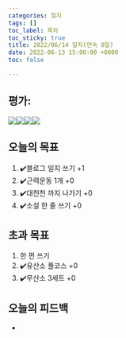 ```yaml
---
categories: 일지
tags: []
toc_label: 목차
toc_sticky: true
title: 2022/06/14 일지(연속 0일)
date: 2022-06-13 15:00:00 +0000
toc: false

---
```

## 평가:

![](/blog/assets/images/s_rank.webp)![](/blog/assets/images/a_rank.webp)![](/blog/assets/images/b_rank.webp)![](/blog/assets/images/c_rank.webp)

## 오늘의 목표

1. :heavy_check_mark:블로그 일지 쓰기 +1
2. :heavy_check_mark:근력운동 1개 +0
3. :heavy_check_mark:대천천 까지 나가기 +0
4. :heavy_check_mark:소설 한 줄 쓰기 +0

## 초과 목표

1. 한 편 쓰기
2. :heavy_check_mark:유산소 풀코스 +0
3. :heavy_check_mark:무산소 3세트 +0

## 오늘의 피드백

*